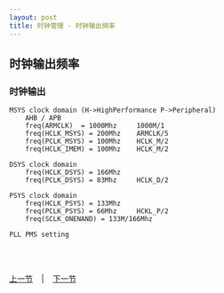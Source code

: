 ```yaml
---
layout: post
title: 时钟管理 - 时钟输出频率
---
```


##  时钟输出频率

### 时钟输出
	MSYS clock domain (H->HighPerformance P->Peripheral)
		AHB / APB
		freq(ARMCLK)  = 1000Mhz		1000M/1
		freq(HCLK_MSYS) = 200Mhz	ARMCLK/5
		freq(PCLK_MSYS) = 100Mhz	HCLK_M/2
		freq(HCLK_IMEM) = 100Mhz	HCLK_M/2

	DSYS clock domain
		freq(HCLK_DSYS) = 166Mhz
		freq(PCLK_DSYS) = 83Mhz		HCLK_D/2

	PSYS clock domain
		freq(HCLK_PSYS) = 133Mhz
		freq(PCLK_PSYS) = 66Mhz		HCKL_P/2
		freq(SCLK_ONENAND) = 133M/166Mhz

	PLL PMS setting
		

<br> <br> 
<div> <a href="chp4-1.html">上一节</a> &nbsp;&nbsp; | &nbsp;&nbsp; <a href="chp4-3.html">下一节</a> </div> <br> <br>